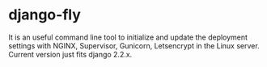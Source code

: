 # django-fly
It is an useful command line tool to initialize and update the deployment settings with NGINX, Supervisor, Gunicorn, Letsencrypt in the Linux server.
Current version just fits django 2.2.x.
